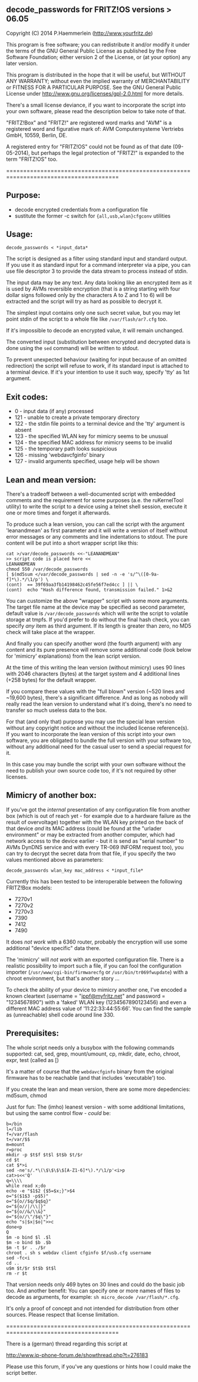 ## decode_passwords for FRITZ!OS versions > 06.05

Copyright (C) 2014 P.Haemmerlein (http://www.yourfritz.de)

This program is free software; you can redistribute it and/or
modify it under the terms of the GNU General Public License
as published by the Free Software Foundation; either version 2
of the License, or (at your option) any later version.

This program is distributed in the hope that it will be useful,
but WITHOUT ANY WARRANTY; without even the implied warranty of
MERCHANTABILITY or FITNESS FOR A PARTICULAR PURPOSE.  See the
GNU General Public License under
http://www.gnu.org/licenses/gpl-2.0.html
for more details.

There's a small license deviance, if you want to incorporate the script into your
own software, please read the description below to take note of that.

"FRITZ!Box" and "FRITZ!" are registered word marks and "AVM" is a registered
word and figurative mark of:
AVM Computersysteme Vertriebs GmbH, 10559, Berlin, DE.

A registered entry for "FRITZ!OS" could not be found as of that date (09-05-2014),
but perhaps the legal protection of "FRITZ!" is expanded to the term "FRITZ!OS" too.

=======================================================================================

Purpose:
--------
- decode encrypted credentials from a configuration file
- sustitute the former -c switch for `{all,usb,wlan}cfgconv` utilities

Usage:
------

  `decode_passwords < *input_data*`

The script is designed as a filter using standard input and standard output. If you
use it as standard input for a command interpreter via a pipe, you can use file
descriptor 3 to provide the data stream to process instead of stdin.

The input data may be any text. Any data looking like an encrypted item as it is
used by AVMs reversible encryption (that is a string starting with four dollar signs
followed only by the characters A to Z and 1 to 6) will be extracted and the script
will try as hard as possible to decrypt it.

The simplest input contains only one such secret value, but you may let point stdin
of the script to a whole file like `/var/flash/ar7.cfg` too.

If it's impossible to decode an encrypted value, it will remain unchanged.

The converted input (substitution between encrypted and decrypted data is done
using the `sed` command) will be written to stdout.

To prevent unexpected behaviour (waiting for input because of an omitted redirection)
the script will refuse to work, if its standard input is attached to a terminal
device. If it's your intention to use it such way, specify 'tty' as 1st argument.

Exit codes:
-----------
*    0 - input data (if any) processed
*  121 - unable to create a private temporary directory
*  122 - the stdin file points to a terminal device and the 'tty' argument is absent
*  123 - the specified WLAN key for mimicry seems to be unusual
*  124 - the specified MAC address for mimicry seems to be invalid
*  125 - the temporary path looks suspicious
*  126 - missing 'webdavcfginfo' binary
*  127 - invalid arguments specified, usage help will be shown

Lean and mean version:
----------------------
There's a tradeoff between a well-documented script with embedded comments and the
requirement for some purposes (a.e. the ruKernelTool utility) to write the script
to a device using a telnet shell session, execute it one or more times and forget
it afterwards.

To produce such a lean version, you can call the script with the argument
'leanandmean' as first parameter and it will write a version of itself without error
messages or any comments and line indentations to stdout. The pure content will be
put into a short wrapper script like this:

```shell
cat >/var/decode_passwords <<-"LEANANDMEAN"
>> script code is placed here <<
LEANANDMEAN
chmod 550 /var/decode_passwords
[ $(md5sum </var/decode_passwords | sed -n -e 's/^\([0-9a-f]*\).*/\1/p') \
(cont)  == 39f69aa3fb14198462c45fe56f7ed4cc ] || \
(cont)  echo "Hash difference found, transmission failed." 1>&2
```

You can customize the above "wrapper" script with some more arguments. The target
file name at the device may be specified as second parameter, default value is
`/var/decode_passwords` which will write the script to volatile storage at tmpfs.
If you'd prefer to do without the final hash check, you can specify *any* item as
third argument. If its length is greater than zero, no MD5 check will take place
at the wrapper.

And finally you can specify another word (the fourth argument) with any content
and its pure presence will remove some additional code (look below for 'mimicry'
explanations) from the lean script version.

At the time of this writing the lean version (without mimicry) uses 90 lines
with 2046 characters (bytes) at the target system and 4 additional lines (+258
bytes) for the default wrapper.

If you compare these values with the "full blown" version (~520 lines and ~19,600
bytes), there's a significant difference. And as long as nobody will really read
the lean version to understand what it's doing, there's no need to transfer so
much useless data to the box.

For that (and only that) purpose you may use the special lean version without any
copyright notice and without the included license reference(s).
If you want to incorporate the lean version of this script into your own software,
you are obligated to bundle the full version with your software too, without any
additional need for the casual user to send a special request for it.

In this case you may bundle the script with your own software without the need
to publish your own source code too, if it's not required by other licenses.

Mimicry of another box:
-----------------------
If you've got the *internal* presentation of any configuration file from another
box (which is out of reach yet - for example due to a hardware failure as the
result of overvoltage) together with the WLAN key printed on the back of that
device *and* its MAC address (could be found at the "urlader environment" or may
be extracted from another computer, which had network access to the device
earlier - but it is send as "serial number" to AVMs DynDNS service and with
every TR-069 INFORM request too), you can try to decrypt the secret data from
that file, if you specify the two values mentioned above as parameters:

`decode_passwords wlan_key mac_address < *input_file*`

Currently this has been tested to be interoperable between the following
FRITZ!Box models:
* 7270v1
* 7270v2
* 7270v3
* 7390
* 7412
* 7490

It does *not work* with a 6360 router, probably the encryption will use some
additional "device specific" data there.

The 'mimicry' will *not work* with an exported configuration file. There is a
realistic possibility to import such a file, if you can fool the configuration
importer (`/usr/www/cgi-bin/firmwarecfg` or `/usr/bin/tr069fwupdate`) with a chroot
environment, but that's another story ...

To check the ability of your device to mimicry another one, I've encoded a known
cleartext (username = "ippf@myfritz.net" and password = "1234567890") with a
'faked' WLAN key (1234567890123456) and even a different MAC address value of
'11:22:33:44:55:66'. You can find the sample as (unreachable) shell code around
line 330.

Prerequisites:
--------------
The whole script needs only a busybox with the following commands supported:
  cat, sed, grep, mount/umount, cp, mkdir, date, echo, chroot, expr,
  test (called as [)

It's a matter of course that the `webdavcfginfo` binary from the original firmware
has to be reachable (and that includes 'executable') too.

If you create the lean and mean version, there are some more depedencies:
  md5sum, chmod

Just for fun:
The (imho) leanest version - with some additional limitations, but using the same
control flow - *could* be:

```shell
b=/bin
l=/lib
f=/var/flash
t=/var/$$
m=mount
r=proc
mkdir -p $t$f $t$l $t$b $t/$r
cd $t
cat $*>i
sed -ne's/.*\(\$\$\$\$[A-Z1-6]*\).*/\1/p'<i>p
cat>s<<'Q'
q=\\\\
while read x;do
echo -e "$1$2 {$5=$x;}">$4
o="$($1$3 -p$5)"
o="${o//$q/$q$q}"
o="${o//|/\\|}"
o="${o//&/\\&}"
o="${o//\"/$q\"}"
echo "s|$x|$o|">>c
done<p
Q
$m -o bind $l .$l
$m -o bind $b .$b
$m -t $r . ./$r
chroot . sh s webdav client cfginfo $f/usb.cfg username
sed -fc<i
cd ..
u$m $t/$r $t$b $t$l
rm -r $t
```

That version needs only 469 bytes on 30 lines and could do the basic job too. And
another benefit: You can specify one or more names of files to decode as arguments,
for example: `sh micro_decode /var/flash/*.cfg`.

It's only a proof of concept and not intended for distribution from other sources.
Please respect that license limitation.

=======================================================================================

There is a (german) thread regarding this script at

http://www.ip-phone-forum.de/showthread.php?t=276183

Please use this forum, if you've any questions or hints how I could make the script
better.
